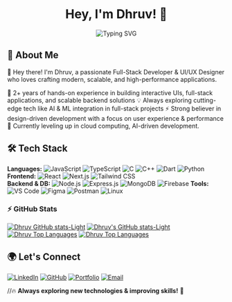 
<!--
**dhruvjaiswal135/dhruvjaiswal135** is a ✨ _special_ ✨ repository because its `README.md` (this file) appears on your GitHub profile.

Here are some ideas to get you started:

- 🔭 I’m currently working on ...
- 🌱 I’m currently learning ...
- 👯 I’m looking to collaborate on ...
- 🤔 I’m looking for help with ...
- 💬 Ask me about ...
- 📫 How to reach me: ...
- 😄 Pronouns: ...
- ⚡ Fun fact: ...
-->

<h1 align="center">Hey, I'm Dhruv! 🚀</h1>
<p align="center">
  <img src="https://readme-typing-svg.herokuapp.com?font=Fira+Code&size=22&pause=1000&color=FD853A&center=true&vCenter=true&width=500&lines=Full-Stack+Developer;Creative+UI%2FUX+Designer;AI+ML+Engineer;Tech+Enthusiast+%F0%9F%92%BB" alt="Typing SVG" />
</p>

## 🚀 About Me  
👋 Hey there! I'm Dhruv, a passionate Full-Stack Developer & UI/UX Designer who loves crafting modern, scalable, and high-performance applications.

🔹 2+ years of hands-on experience in building interactive UIs, full-stack applications, and scalable backend solutions
💡 Always exploring cutting-edge tech like AI & ML integration in full-stack projects
⚡ Strong believer in design-driven development with a focus on user experience & performance
🌱 Currently leveling up in cloud computing, AI-driven development.

## 🛠 Tech Stack  
**Languages:** ![JavaScript](https://img.shields.io/badge/JavaScript-F7DF1E?style=flat&logo=javascript&logoColor=black&borderRadius=8) ![TypeScript](https://img.shields.io/badge/TypeScript-007ACC?style=flat&logo=typescript&logoColor=white&borderRadius=8) ![C](https://img.shields.io/badge/-red?style=flat&logo=c&logoColor=white&borderRadius=6) ![C++](https://img.shields.io/badge/C++-00599C?style=flat&logo=cplusplus&logoColor=white&borderRadius=8) ![Dart](https://img.shields.io/badge/Dart-0d0d0d?style=flat&logo=dart&logoColor=00d2b8&borderRadius=8) ![Python](https://img.shields.io/badge/Python-3776AB?style=flat&logo=python&logoColor=white&borderRadius=8)   **Frontend:** ![React](https://img.shields.io/badge/React-61DAFB?style=flat&logo=react&logoColor=black&borderRadius=8) ![Next.js](https://img.shields.io/badge/Next.js-000000?style=flat&logo=next.js&logoColor=white&borderRadius=8) ![Tailwind CSS](https://img.shields.io/badge/Tailwind_CSS-38B2AC?style=flat&logo=tailwind-css&logoColor=white&borderRadius=8)  
**Backend & DB:** ![Node.js](https://img.shields.io/badge/Node.js-339933?style=flat&logo=nodedotjs&logoColor=white&borderRadius=8) ![Express.js](https://img.shields.io/badge/Express.js-000000?style=flat&logo=express&logoColor=white&borderRadius=8) ![MongoDB](https://img.shields.io/badge/MongoDB-47A248?style=flat&logo=mongodb&logoColor=white&borderRadius=8) ![Firebase](https://img.shields.io/badge/Firebase-FFCA28?style=flat&logo=firebase&logoColor=black&borderRadius=8)   **Tools:** ![VS Code](https://img.shields.io/badge/VS%20Code-007ACC?style=flat&logo=visual-studio-code&logoColor=white&borderRadius=8) ![Figma](https://img.shields.io/badge/Figma-F24E1E?style=flat&logo=figma&logoColor=white&borderRadius=8) ![Postman](https://img.shields.io/badge/Postman-FF6C37?style=flat&logo=postman&logoColor=white&borderRadius=8) ![Linux](https://img.shields.io/badge/Linux-FCC624?style=flat&logo=linux&logoColor=black&borderRadius=8)  

### ⚡ GitHub Stats  
[![Dhruv GitHub stats-Light](https://github-readme-stats.vercel.app/api?username=dhruvjaiswal135&hide=stars&hide_border=true&rank_icon=github&show_icons=true&hide_title=true&theme=midnight-purple#gh-dark-mode-only)](https://github.com/dhruvjaiswal135/github-readme-stats#gh-dark-mode-only)
[![Dhruv's GitHub stats-Light](https://github-readme-stats.vercel.app/api?username=dhruvjaiswal135&hide=stars&hide_border=true&hide_title=true&rank_icon=github&show_icons=true&theme=buefy#gh-light-mode-only)](https://github.com/dhruvjaiswal135/github-readme-stats#gh-light-mode-only)
[![Dhruv Top Languages](https://github-readme-stats.vercel.app/api/top-langs/?username=dhruvjaiswal135&layout=compact&hide_title=true&hide_border=true&theme=midnight-purple#gh-dark-mode-only)](https://github.com/dhruvjaiswal135/github-readme-stats#gh-dark-mode-only)
[![Dhruv Top Languages](https://github-readme-stats.vercel.app/api/top-langs/?username=dhruvjaiswal135&layout=compact&hide_border=true&hide_title=true&theme=buefy#gh-light-mode-only)](https://github.com/dhruvjaiswal135/github-readme-stats#gh-light-mode-only)
<!--![Your GitHub Streak](https://github-readme-streak-stats.herokuapp.com/?user=dhruvjaiswal135&hide_border=true&theme=vision-friendly-dark) -->
<!--[![github activity graph](https://github-readme-activity-graph.vercel.app/graph?username=dhruvjaiswal135&theme=high-contrast)](https://github.com/dhruvjaiswal135/) -->

## 🌍 Let's Connect
[![LinkedIn](https://img.shields.io/badge/LinkedIn-blue?style=flat&logo=linkedin&borderRadius=8)](https://linkedin.com/in/dhruvjaiswal135) [![GitHub](https://img.shields.io/badge/GitHub-red?style=flat&logo=github&borderRadius=8)](https://github.com/dhruvjaiswal135) [![Portfolio](https://img.shields.io/badge/Portfolio-yellow?style=flat&logo=web&borderRadius=8)](https://dhruvjaiswal135.com) [![Email](https://img.shields.io/badge/Email-white?style=flat&logo=gmail&borderRadius=8)](mailto:dhruvjaiswal135@gmail.com)  

//🔥 **Always exploring new technologies & improving skills!** 🚀  

